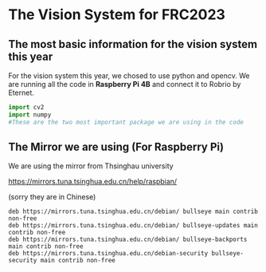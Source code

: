 # The Vision System for FRC2023
## The most basic information for the vision system this year
For the vision system this year, we chosed to use python and opencv. We are running all the code in **Raspberry Pi 4B** and connect it to Robrio by Eternet.
```python
import cv2
import numpy
#These are the two most important package we are using in the code
```
## The Mirror we are using (For Raspberry Pi)
We are using the mirror from Thsinghau university

<https://mirrors.tuna.tsinghua.edu.cn/help/raspbian/> 

(sorry they are in Chinese)
```
deb https://mirrors.tuna.tsinghua.edu.cn/debian/ bullseye main contrib non-free
deb https://mirrors.tuna.tsinghua.edu.cn/debian/ bullseye-updates main contrib non-free
deb https://mirrors.tuna.tsinghua.edu.cn/debian/ bullseye-backports main contrib non-free
deb https://mirrors.tuna.tsinghua.edu.cn/debian-security bullseye-security main contrib non-free
``` 
